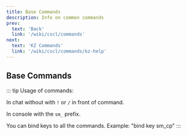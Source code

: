 ```yaml
---
title: Base Commands
description: Info on common commands
prev: 
  text: 'Back'
  link: '/wiki/cscl/commands'
next: 
  text: 'KZ Commands'
  link: '/wiki/cscl/commands/kz-help'
---
```


## Base Commands

::: tip
Usage of commands:

In chat without with `!` or `/` in front of command.

In console with the `sm_` prefix.

You can bind keys to all the commands. Example: "bind key sm_cp"
:::
